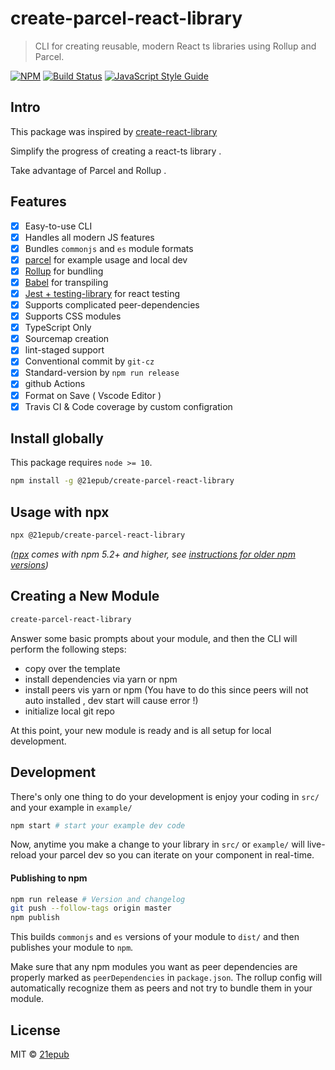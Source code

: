 # create-parcel-react-library

> CLI for creating reusable, modern React ts libraries using Rollup and Parcel.

[![NPM](https://img.shields.io/npm/v/create-parcel-react-library.svg)](https://www.npmjs.com/package/create-parcel-react-library) [![Build Status](https://travis-ci.com/21epub/create-parcel-react-library.svg?branch=master)](https://travis-ci.com/21epub/create-parcel-react-library) [![JavaScript Style Guide](https://img.shields.io/badge/code_style-standard-brightgreen.svg)](https://standardjs.com)

## Intro

This package was inspired by [create-react-library](https://github.com/transitive-bullshit/create-react-library)

Simplify the progress of creating a react-ts library .

Take advantage of Parcel and Rollup .

## Features

- [x] Easy-to-use CLI
- [x] Handles all modern JS features
- [x] Bundles `commonjs` and `es` module formats
- [x] [parcel](https://parceljs.org/) for example usage and local dev
- [x] [Rollup](https://rollupjs.org/) for bundling
- [x] [Babel](https://babeljs.io/) for transpiling
- [x] [Jest + testing-library](https://facebook.github.io/jest/) for react testing
- [x] Supports complicated peer-dependencies
- [x] Supports CSS modules
- [x] TypeScript Only
- [x] Sourcemap creation
- [x] lint-staged support
- [X] Conventional commit by `git-cz`
- [X] Standard-version by `npm run release`
- [X] github Actions
- [X] Format on Save ( Vscode Editor )
- [X] Travis CI & Code coverage by custom configration

## Install globally

This package requires `node >= 10`.

```bash
npm install -g @21epub/create-parcel-react-library
```

## Usage with npx

```bash
npx @21epub/create-parcel-react-library
```

_([npx](https://medium.com/@maybekatz/introducing-npx-an-npm-package-runner-55f7d4bd282b) comes with npm 5.2+ and higher, see [instructions for older npm versions](https://gist.github.com/gaearon/4064d3c23a77c74a3614c498a8bb1c5f))_

## Creating a New Module

```bash
create-parcel-react-library
```

Answer some basic prompts about your module, and then the CLI will perform the following steps:

- copy over the template
- install dependencies via yarn or npm
- install peers vis yarn or npm (You have to do this since peers will not auto installed , dev start will cause error !)
- initialize local git repo

At this point, your new module is ready and is all setup for local development.

## Development

There's only one thing to do your development is enjoy your coding in `src/` and your example in `example/`

```bash
npm start # start your example dev code  
```

Now, anytime you make a change to your library in `src/` or `example/` will live-reload your parcel dev so you can iterate on your component in real-time.

#### Publishing to npm

```bash
npm run release # Version and changelog
git push --follow-tags origin master
npm publish
```

This builds `commonjs` and `es` versions of your module to `dist/` and then publishes your module to `npm`.

Make sure that any npm modules you want as peer dependencies are properly marked as `peerDependencies` in `package.json`. The rollup config will automatically recognize them as peers and not try to bundle them in your module.

## License

MIT © [21epub](https://github.com/21epub)

